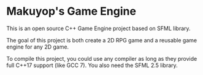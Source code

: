 # Makuyop's Game Engine

This is an open source C++ Game Engine project based on SFML library.

The goal of this project is both create a 2D RPG game and a reusable game engine for any 2D game.

To compile this project, you could use any compiler as long as they provide full C++17 support (like GCC 7). You also need the SFML 2.5 library.
